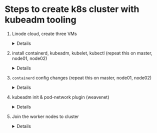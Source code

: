 # Steps to create k8s cluster with kubeadm tooling

1. Linode cloud, create three VMs
   <details>
      
   ```
      VM1: Ubuntu 22.04, London, 2 CPU, 4GB (linode name: master)
      VM2: Ubuntu 22.04, London, 1 CPU, 1GB (linode name: node01)
      VM3: Ubuntu 22.04, London, 1 CPU, 1GB (linode name: node02)
   ```
   
   </details>

2. install containerd, kubeadm, kubelet, kubectl (repeat this on master, node01, node02)
    <details> 
    
    ```
    ssh to master  
    git clone <ajaykasam, cka repo>
    cd cka
    sh install.sh
    ```
    
    </details>

3. `containerd` config changes (repeat this on master, node01, node02)

    <details>

      ```
       # rename hosts
       # remove the older containerd config
       # create new default containerd config, change systemdcgroup true
       hostnamectl set-hostname master # node01, node02
       cd /etc/containerd
       echo > config.toml
       containerd config default > config.toml
       # vi config.toml # edit tehe systemdcgroup = true
       systemctl daemon-reload
       systemctl restart containerd
      ```
    
     </details>

 4. kubeadm init & pod-network plugin (weavenet)
     <details>
        
     ```
     # run weavenet pod-network (overlay) addon

     https://kubernetes.io/docs/concepts/cluster-administration/addons/
     https://www.weave.works/docs/net/latest/kubernetes/kube-addon/
     
     kubeadm init # on master node
     kubectl apply -f https://github.com/weaveworks/weave/releases/download/v2.8.1/weave-daemonset-k8s.yaml
     ```
     
     </details>
     
 5. Join the worker nodes to cluster
      <details>

      ```
      # if kubeadm join command lost
      # kubeadm token create --print-join-command
      
      kubeadm join # with token and other args, run on worker nodes
      ```
      </details>



    
